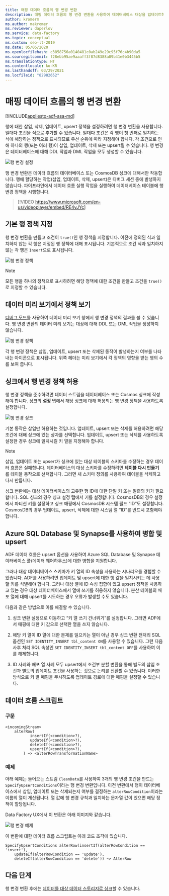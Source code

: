 ```yaml
---
title: 매핑 데이터 흐름의 행 변경 변환
description: 매핑 데이터 흐름의 행 변경 변환을 사용하여 데이터베이스 대상을 업데이트하는 방법
author: kromerm
ms.author: makromer
ms.reviewer: daperlov
ms.service: data-factory
ms.topic: conceptual
ms.custom: seo-lt-2019
ms.date: 05/06/2020
ms.openlocfilehash: c3858756a0140481c0ab249e29c95f76c4b90da5
ms.sourcegitcommit: f28ebb95ae9aaaff3f87d8388a09b41e0b3445b5
ms.translationtype: HT
ms.contentlocale: ko-KR
ms.lasthandoff: 03/29/2021
ms.locfileid: "82982652"
---
```

# <a name="alter-row-transformation-in-mapping-data-flow"></a>매핑 데이터 흐름의 행 변경 변환

[!INCLUDE[appliesto-adf-asa-md](includes/appliesto-adf-asa-md.md)]

행에 대한 삽입, 삭제, 업데이트, upsert 정책을 설정하려면 행 변경 변환을 사용합니다. 일대다 조건을 식으로 추가할 수 있습니다. 일대다 조건은 각 행이 첫 번째로 일치하는 식에 해당하는 정책으로 표시되므로 우선 순위에 따라 지정해야 합니다. 각 조건으로 인해 하나의 행(또는 여러 행)이 삽입, 업데이트, 삭제 또는 upsert될 수 있습니다. 행 변경은 데이터베이스에 대해 DDL 작업과 DML 작업을 모두 생성할 수 있습니다.

![행 변경 설정](media/data-flow/alter-row1.png "행 변경 설정")

행 변경 변환은 데이터 흐름의 데이터베이스 또는 CosmosDB 싱크에 대해서만 작동합니다. 행에 할당하는 작업(삽입, 업데이트, 삭제, upsert)은 디버그 세션 중에 발생하지 않습니다. 파이프라인에서 데이터 흐름 실행 작업을 실행하여 데이터베이스 테이블에 행 변경 정책을 시행합니다.

> [!VIDEO https://www.microsoft.com/en-us/videoplayer/embed/RE4vJYc]

## <a name="specify-a-default-row-policy"></a>기본 행 정책 지정

행 변경 변환을 만들고 조건이 `true()`인 행 정책을 지정합니다. 이전에 정의된 식과 일치하지 않는 각 행은 지정된 행 정책에 대해 표시됩니다. 기본적으로 조건 식과 일치하지 않는 각 행은 `Insert`으로 표시됩니다.

![행 변경 정책](media/data-flow/alter-row4.png "행 변경 정책")

> [!NOTE]
> 모든 행을 하나의 정책으로 표시하려면 해당 정책에 대한 조건을 만들고 조건을 `true()`로 지정할 수 있습니다.

## <a name="view-policies-in-data-preview"></a>데이터 미리 보기에서 정책 보기

[디버그 모드](concepts-data-flow-debug-mode.md)를 사용하여 데이터 미리 보기 창에서 행 변경 정책의 결과를 볼 수 있습니다. 행 변경 변환의 데이터 미리 보기는 대상에 대해 DDL 또는 DML 작업을 생성하지 않습니다.

![행 변경 정책](media/data-flow/alter-row3.png "행 변경 정책")

각 행 변경 정책은 삽입, 업데이트, upsert 또는 삭제된 동작이 발생하는지 여부를 나타내는 아이콘으로 표시됩니다. 위쪽 헤더는 미리 보기에서 각 정책의 영향을 받는 행의 수를 보여 줍니다.

## <a name="allow-alter-row-policies-in-sink"></a>싱크에서 행 변경 정책 허용

행 변경 정책을 준수하려면 데이터 스트림을 데이터베이스 또는 Cosmos 싱크에 작성해야 합니다. 싱크의 **설정** 탭에서 해당 싱크에 대해 허용되는 행 변경 정책을 사용하도록 설정합니다.

![행 변경 싱크](media/data-flow/alter-row2.png "행 변경 싱크")

기본 동작은 삽입만 허용하는 것입니다. 업데이트, upsert 또는 삭제를 허용하려면 해당 조건에 대해 싱크에 있는 상자를 선택합니다. 업데이트, upsert 또는 삭제를 사용하도록 설정한 경우 싱크에 일치시킬 키 열을 지정해야 합니다.

> [!NOTE]
> 삽입, 업데이트 또는 upsert가 싱크에 있는 대상 테이블의 스키마를 수정하는 경우 데이터 흐름은 실패합니다. 데이터베이스의 대상 스키마를 수정하려면 **테이블 다시 만들기** 를 테이블 동작으로 선택합니다. 그러면 새 스키마 정의를 사용하여 테이블을 삭제하고 다시 만듭니다.

싱크 변환에는 대상 데이터베이스의 고유한 행 ID에 대한 단일 키 또는 일련의 키가 필요합니다. SQL 싱크의 경우 싱크 설정 탭에서 키를 설정합니다. CosmosDB의 경우 설정에서 파티션 키를 설정하고 싱크 매핑에서 CosmosDB 시스템 필드 “ID”도 설정합니다. CosmosDB의 경우 업데이트, upsert, 삭제에 대한 시스템 열 “ID”를 반드시 포함해야 합니다.

## <a name="merges-and-upserts-with-azure-sql-database-and-synapse"></a>Azure SQL Database 및 Synapse를 사용하여 병합 및 upsert

ADF 데이터 흐름은 upsert 옵션을 사용하여 Azure SQL Database 및 Synapse 데이터베이스 풀(데이터 웨어하우스)에 대한 병합을 지원합니다.

그러나 대상 데이터베이스 스키마가 키 열의 ID 속성을 사용하는 시나리오를 경험할 수 있습니다. ADF를 사용하려면 업데이트 및 upsert에 대한 행 값을 일치시키는 데 사용할 키를 식별해야 합니다. 그러나 대상 열에 ID 속성 집합이 있고 upsert 정책을 사용하고 있는 경우 대상 데이터베이스에서 열에 쓰기를 허용하지 않습니다. 분산 테이블의 배포 열에 대해 upsert를 시도하는 경우 오류가 발생할 수도 있습니다.

다음과 같은 방법으로 이를 해결할 수 있습니다.

1. 싱크 변환 설정으로 이동하고 “키 열 쓰기 건너뛰기”를 설정합니다. 그러면 ADF에서 매핑에 대한 키 값으로 선택한 열을 쓰지 않습니다.

2. 해당 키 열이 ID 열에 대한 문제를 일으키는 열이 아닌 경우 싱크 변환 전처리 SQL 옵션인 ```SET IDENTITY_INSERT tbl_content ON```를 사용할 수 있습니다. 그런 다음 사후 처리 SQL 속성인 ```SET IDENTITY_INSERT tbl_content OFF```를 사용하여 이를 해제합니다.

3. ID 사례와 배포 열 사례 모두 upsert에서 조건부 분할 변환을 통해 별도의 삽입 조건과 별도의 업데이트 조건을 사용하는 것으로 논리를 전환할 수 있습니다. 이러한 방식으로 키 열 매핑을 무시하도록 업데이트 경로에 대한 매핑을 설정할 수 있습니다.

## <a name="data-flow-script"></a>데이터 흐름 스크립트

### <a name="syntax"></a>구문

```
<incomingStream>
    alterRow(
           insertIf(<condition>?),
           updateIf(<condition>?),
           deleteIf(<condition>?),
           upsertIf(<condition>?),
        ) ~> <alterRowTransformationName>
```

### <a name="example"></a>예제

아래 예제는 들어오는 스트림 `CleanData`를 사용하여 3개의 행 변경 조건을 만드는 `SpecifyUpsertConditions`이라는 행 변경 변환입니다. 이전 변환에서 행이 데이터베이스에서 삽입, 업데이트 또는 삭제되는지 여부를 결정하는 `alterRowCondition`이라는 이름의 열이 계산됩니다. 열 값에 행 변경 규칙과 일치하는 문자열 값이 있으면 해당 정책이 할당됩니다.

Data Factory UX에서 이 변환은 아래 이미지와 같습니다.

![행 변경 예제](media/data-flow/alter-row4.png "행 변경 예제")

이 변환에 대한 데이터 흐름 스크립트는 아래 코드 조각에 있습니다.

```
SpecifyUpsertConditions alterRow(insertIf(alterRowCondition == 'insert'),
    updateIf(alterRowCondition == 'update'),
    deleteIf(alterRowCondition == 'delete')) ~> AlterRow
```

## <a name="next-steps"></a>다음 단계

행 변경 변환 후에는 [데이터를 대상 데이터 스토리지로 싱크](data-flow-sink.md)할 수 있습니다.
